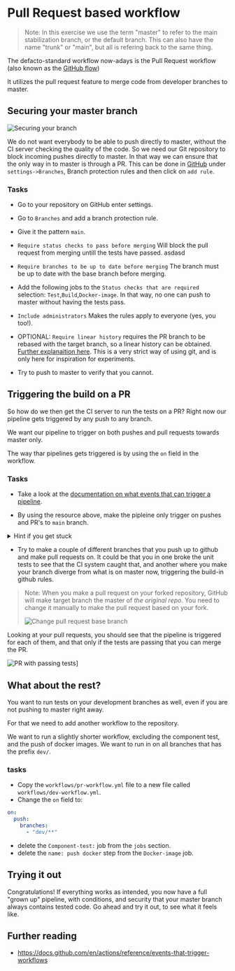 # Pull Request based workflow

> Note: In this exercise we use the term "master" to refer to the main stabilization branch, or the default branch. This can also have the name "trunk" or "main", but all is refering back to the same thing.

The defacto-standard workflow now-adays is the
Pull Request workflow (also known as the
[GitHub flow](https://guides.github.com/introduction/flow/))

It utilizes the pull request feature to merge code from developer branches to master.

## Securing your master branch

![Securing your branch](../img/branch-protection.png)

We do not want everybody to be able to push
directly to master, without the CI server checking
the quality of the code. So we need our Git
repository to block incoming pushes directly to
master. In that way we can ensure that the only
way in to master is through a PR. This can be done
in
[GitHub](https://help.github.com/en/github/administering-a-repository/enabling-required-status-checks)
under `settings->Branches`, Branch protection
rules and then click on `add rule`.

### Tasks

- Go to your repository on GitHub enter settings.
- Go to `Branches` and add a branch protection rule.
- Give it the pattern `main`.
- `Require status checks to pass before merging`
  Will block the pull request from merging untill
  the tests have passed. asdasd 
- `Require branches to be up to date before merging`
  The branch must be up to date with the base
  branch before merging.
- Add the following jobs to the `Status checks that are required` selection: `Test`,`Build`,`Docker-image`. In that way, no one can push to master without having the tests pass.
- `Include administrators` Makes the rules apply
  to everyone (yes, you too!).
- OPTIONAL: `Require linear history` requires the
  PR branch to be rebased with the target branch,
  so a linear history can be obtained.
  [Further explanaition here](https://www.bitsnbites.eu/a-tidy-linear-git-history/).
  This is a very strict way of using git, and is
  only here for inspiration for experiments.

- Try to push to master to verify that you cannot.

## Triggering the build on a PR

So how do we then get the CI server to run the tests on a PR?
Right now our pipeline gets triggered by any push to any branch.

We want our pipeline to trigger on both pushes and pull requests towards master only.

The way thar pipelines gets triggered is by using the `on` field in the workflow.

### Tasks

- Take a look at the [documentation on what events that can trigger a pipeline](https://docs.github.com/en/actions/reference/events-that-trigger-workflows).

- By using the resource above, make the pipleine only trigger on pushes and PR's to `main` branch.

<details>
<summary> Hint if you get stuck</summary>

``` yaml
on:
  # Trigger the workflow on push or pull request,
  # but only for the main branch
  push:
    branches:
      - main
  pull_request:
    branches:
      - main
```

</details>

- Try to make a couple of different branches that you push up to github and make pull requests on. It could be that you in one broke the unit tests to see that the CI system caught that, and another where you make your branch diverge from what is on master now, triggering the build-in github rules.

> Note: When you make a pull request on your
> forked repository, GitHub will make target
> branch the master of _the original repo_. You
> need to change it manually to make the pull
> request based on your fork.
>
> ![Change pull request base branch](../img/pr-chooser.png)

Looking at your pull requests, you should see that the pipeline is triggered for each of them, and that only if the tests are passing that you can merge the PR.

![PR with passing tests](../img/actions-checks.png)]

## What about the rest?

You want to run tests on your development branches as well, even if you are not pushing to master right away.

For that we need to add another workflow to the repository.

We want to run a slightly shorter workflow, excluding the component test, and the push of docker images. We want to run in on all branches that has the prefix `dev/`.

### tasks

- Copy the `workflows/pr-workflow.yml` file to a new file called `workflows/dev-workflow.yml`.
- Change the `on` field to:

``` yaml
on:
  push:
    branches:
      - "dev/**"
```

- delete the `Component-test:` job from the `jobs` section.
- delete the `name: push docker` step from the `Docker-image` job.

## Trying it out

Congratulations! If everything works as intended,
you now have a full "grown up" pipeline, with
conditions, and security that your master branch
always contains tested code. Go ahead and try it
out, to see what it feels like.

## Further reading

- https://docs.github.com/en/actions/reference/events-that-trigger-workflows